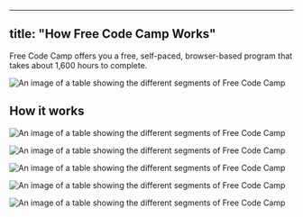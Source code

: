 
---
title: "How Free Code Camp Works"
---

Free Code Camp offers you a free, self-paced, browser-based program that takes about 1,600 hours to complete.

![An image of a table showing the different segments of Free Code Camp](//discourse-user-assets.s3.amazonaws.com/original/2X/4/44b781708f6843b9267c13519cd6c536e890a411.jpg)

## How it works

![An image of a table showing the different segments of Free Code Camp](//discourse-user-assets.s3.amazonaws.com/original/2X/9/9c1bbc97c9db0bb74a9481a42db011ff4b5efc9d.jpg)

![An image of a table showing the different segments of Free Code Camp](//discourse-user-assets.s3.amazonaws.com/original/2X/0/0a30120f5d35b4e0e41de87c54339a873b85d953.jpg)

![An image of a table showing the different segments of Free Code Camp](//discourse-user-assets.s3.amazonaws.com/original/2X/0/0b2b928ff55c6f42b397b2167d39acb3883d843b.jpg)

![An image of a table showing the different segments of Free Code Camp](//discourse-user-assets.s3.amazonaws.com/original/2X/8/8f808b2e3401b997a3376807faf074055ee2b6cf.jpg)

![An image of a table showing the different segments of Free Code Camp](//discourse-user-assets.s3.amazonaws.com/original/2X/c/ccae292690f8e5dd418d3defee255576de30ff37.jpg)
